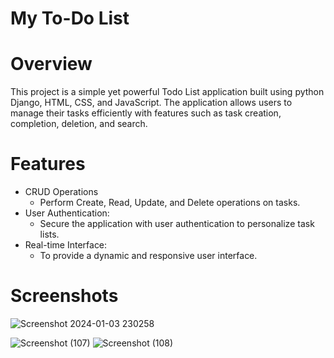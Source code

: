 # My To-Do List
# Overview
This project is a simple yet powerful Todo List application built using python Django, HTML, CSS, and JavaScript. The application allows users to manage their tasks efficiently with features such as task creation, completion, deletion, and search.
# Features
+ CRUD Operations
  - Perform Create, Read, Update, and Delete operations on tasks.
+ User Authentication:
  - Secure the application with user authentication to personalize task lists.
+ Real-time Interface:
  - To provide a dynamic and responsive user interface.
# Screenshots
![Screenshot 2024-01-03 230258](https://github.com/Almas105/To_Do/assets/153919239/d5f99dab-5d26-4080-8cc9-fba6d04ccc2b)

![Screenshot (107)](https://github.com/Almas105/To_Do/assets/153919239/53f8128c-b25f-4674-aace-488f2f547cad)
![Screenshot (108)](https://github.com/Almas105/To_Do/assets/153919239/bcfb90ef-2160-48eb-8ef8-ef0612b12e9a)

